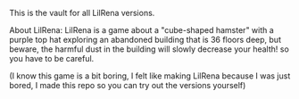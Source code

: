 This is the vault for all LilRena versions.

About LilRena:
LilRena is a game about a "cube-shaped hamster" with a purple top hat exploring an abandoned building that is 36 floors deep, but beware, the harmful dust in the 
building will slowly decrease your health! so you have to be careful. 

(I know this game is a bit boring, I felt like making LilRena because I was just bored, I made this repo so you can try out the versions yourself)
